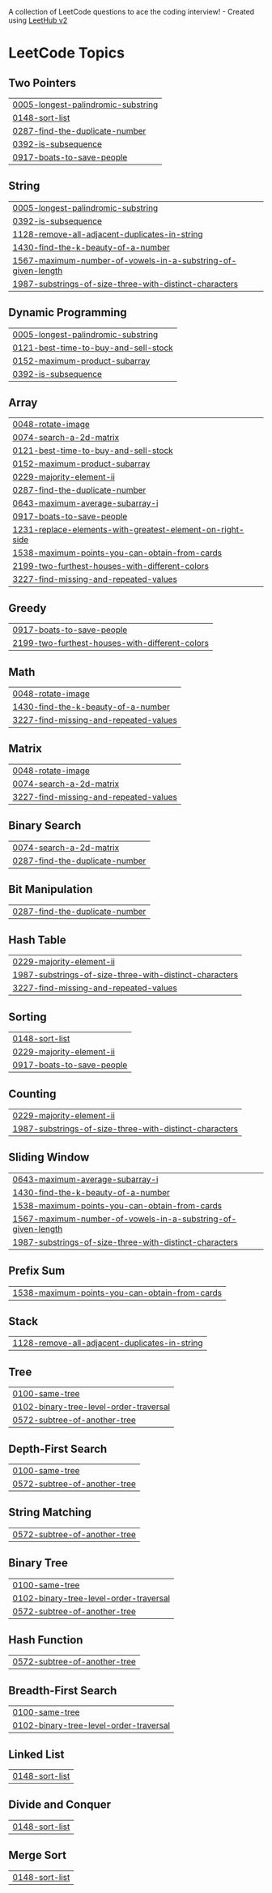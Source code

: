 A collection of LeetCode questions to ace the coding interview! - Created using [LeetHub v2](https://github.com/arunbhardwaj/LeetHub-2.0)
<!---LeetCode Topics Start-->
# LeetCode Topics
## Two Pointers
|  |
| ------- |
| [0005-longest-palindromic-substring](https://github.com/yoshiiita/leetcode/tree/master/0005-longest-palindromic-substring) |
| [0148-sort-list](https://github.com/yoshiiita/leetcode/tree/master/0148-sort-list) |
| [0287-find-the-duplicate-number](https://github.com/yoshiiita/leetcode/tree/master/0287-find-the-duplicate-number) |
| [0392-is-subsequence](https://github.com/yoshiiita/leetcode/tree/master/0392-is-subsequence) |
| [0917-boats-to-save-people](https://github.com/yoshiiita/leetcode/tree/master/0917-boats-to-save-people) |
## String
|  |
| ------- |
| [0005-longest-palindromic-substring](https://github.com/yoshiiita/leetcode/tree/master/0005-longest-palindromic-substring) |
| [0392-is-subsequence](https://github.com/yoshiiita/leetcode/tree/master/0392-is-subsequence) |
| [1128-remove-all-adjacent-duplicates-in-string](https://github.com/yoshiiita/leetcode/tree/master/1128-remove-all-adjacent-duplicates-in-string) |
| [1430-find-the-k-beauty-of-a-number](https://github.com/yoshiiita/leetcode/tree/master/1430-find-the-k-beauty-of-a-number) |
| [1567-maximum-number-of-vowels-in-a-substring-of-given-length](https://github.com/yoshiiita/leetcode/tree/master/1567-maximum-number-of-vowels-in-a-substring-of-given-length) |
| [1987-substrings-of-size-three-with-distinct-characters](https://github.com/yoshiiita/leetcode/tree/master/1987-substrings-of-size-three-with-distinct-characters) |
## Dynamic Programming
|  |
| ------- |
| [0005-longest-palindromic-substring](https://github.com/yoshiiita/leetcode/tree/master/0005-longest-palindromic-substring) |
| [0121-best-time-to-buy-and-sell-stock](https://github.com/yoshiiita/leetcode/tree/master/0121-best-time-to-buy-and-sell-stock) |
| [0152-maximum-product-subarray](https://github.com/yoshiiita/leetcode/tree/master/0152-maximum-product-subarray) |
| [0392-is-subsequence](https://github.com/yoshiiita/leetcode/tree/master/0392-is-subsequence) |
## Array
|  |
| ------- |
| [0048-rotate-image](https://github.com/yoshiiita/leetcode/tree/master/0048-rotate-image) |
| [0074-search-a-2d-matrix](https://github.com/yoshiiita/leetcode/tree/master/0074-search-a-2d-matrix) |
| [0121-best-time-to-buy-and-sell-stock](https://github.com/yoshiiita/leetcode/tree/master/0121-best-time-to-buy-and-sell-stock) |
| [0152-maximum-product-subarray](https://github.com/yoshiiita/leetcode/tree/master/0152-maximum-product-subarray) |
| [0229-majority-element-ii](https://github.com/yoshiiita/leetcode/tree/master/0229-majority-element-ii) |
| [0287-find-the-duplicate-number](https://github.com/yoshiiita/leetcode/tree/master/0287-find-the-duplicate-number) |
| [0643-maximum-average-subarray-i](https://github.com/yoshiiita/leetcode/tree/master/0643-maximum-average-subarray-i) |
| [0917-boats-to-save-people](https://github.com/yoshiiita/leetcode/tree/master/0917-boats-to-save-people) |
| [1231-replace-elements-with-greatest-element-on-right-side](https://github.com/yoshiiita/leetcode/tree/master/1231-replace-elements-with-greatest-element-on-right-side) |
| [1538-maximum-points-you-can-obtain-from-cards](https://github.com/yoshiiita/leetcode/tree/master/1538-maximum-points-you-can-obtain-from-cards) |
| [2199-two-furthest-houses-with-different-colors](https://github.com/yoshiiita/leetcode/tree/master/2199-two-furthest-houses-with-different-colors) |
| [3227-find-missing-and-repeated-values](https://github.com/yoshiiita/leetcode/tree/master/3227-find-missing-and-repeated-values) |
## Greedy
|  |
| ------- |
| [0917-boats-to-save-people](https://github.com/yoshiiita/leetcode/tree/master/0917-boats-to-save-people) |
| [2199-two-furthest-houses-with-different-colors](https://github.com/yoshiiita/leetcode/tree/master/2199-two-furthest-houses-with-different-colors) |
## Math
|  |
| ------- |
| [0048-rotate-image](https://github.com/yoshiiita/leetcode/tree/master/0048-rotate-image) |
| [1430-find-the-k-beauty-of-a-number](https://github.com/yoshiiita/leetcode/tree/master/1430-find-the-k-beauty-of-a-number) |
| [3227-find-missing-and-repeated-values](https://github.com/yoshiiita/leetcode/tree/master/3227-find-missing-and-repeated-values) |
## Matrix
|  |
| ------- |
| [0048-rotate-image](https://github.com/yoshiiita/leetcode/tree/master/0048-rotate-image) |
| [0074-search-a-2d-matrix](https://github.com/yoshiiita/leetcode/tree/master/0074-search-a-2d-matrix) |
| [3227-find-missing-and-repeated-values](https://github.com/yoshiiita/leetcode/tree/master/3227-find-missing-and-repeated-values) |
## Binary Search
|  |
| ------- |
| [0074-search-a-2d-matrix](https://github.com/yoshiiita/leetcode/tree/master/0074-search-a-2d-matrix) |
| [0287-find-the-duplicate-number](https://github.com/yoshiiita/leetcode/tree/master/0287-find-the-duplicate-number) |
## Bit Manipulation
|  |
| ------- |
| [0287-find-the-duplicate-number](https://github.com/yoshiiita/leetcode/tree/master/0287-find-the-duplicate-number) |
## Hash Table
|  |
| ------- |
| [0229-majority-element-ii](https://github.com/yoshiiita/leetcode/tree/master/0229-majority-element-ii) |
| [1987-substrings-of-size-three-with-distinct-characters](https://github.com/yoshiiita/leetcode/tree/master/1987-substrings-of-size-three-with-distinct-characters) |
| [3227-find-missing-and-repeated-values](https://github.com/yoshiiita/leetcode/tree/master/3227-find-missing-and-repeated-values) |
## Sorting
|  |
| ------- |
| [0148-sort-list](https://github.com/yoshiiita/leetcode/tree/master/0148-sort-list) |
| [0229-majority-element-ii](https://github.com/yoshiiita/leetcode/tree/master/0229-majority-element-ii) |
| [0917-boats-to-save-people](https://github.com/yoshiiita/leetcode/tree/master/0917-boats-to-save-people) |
## Counting
|  |
| ------- |
| [0229-majority-element-ii](https://github.com/yoshiiita/leetcode/tree/master/0229-majority-element-ii) |
| [1987-substrings-of-size-three-with-distinct-characters](https://github.com/yoshiiita/leetcode/tree/master/1987-substrings-of-size-three-with-distinct-characters) |
## Sliding Window
|  |
| ------- |
| [0643-maximum-average-subarray-i](https://github.com/yoshiiita/leetcode/tree/master/0643-maximum-average-subarray-i) |
| [1430-find-the-k-beauty-of-a-number](https://github.com/yoshiiita/leetcode/tree/master/1430-find-the-k-beauty-of-a-number) |
| [1538-maximum-points-you-can-obtain-from-cards](https://github.com/yoshiiita/leetcode/tree/master/1538-maximum-points-you-can-obtain-from-cards) |
| [1567-maximum-number-of-vowels-in-a-substring-of-given-length](https://github.com/yoshiiita/leetcode/tree/master/1567-maximum-number-of-vowels-in-a-substring-of-given-length) |
| [1987-substrings-of-size-three-with-distinct-characters](https://github.com/yoshiiita/leetcode/tree/master/1987-substrings-of-size-three-with-distinct-characters) |
## Prefix Sum
|  |
| ------- |
| [1538-maximum-points-you-can-obtain-from-cards](https://github.com/yoshiiita/leetcode/tree/master/1538-maximum-points-you-can-obtain-from-cards) |
## Stack
|  |
| ------- |
| [1128-remove-all-adjacent-duplicates-in-string](https://github.com/yoshiiita/leetcode/tree/master/1128-remove-all-adjacent-duplicates-in-string) |
## Tree
|  |
| ------- |
| [0100-same-tree](https://github.com/yoshiiita/leetcode/tree/master/0100-same-tree) |
| [0102-binary-tree-level-order-traversal](https://github.com/yoshiiita/leetcode/tree/master/0102-binary-tree-level-order-traversal) |
| [0572-subtree-of-another-tree](https://github.com/yoshiiita/leetcode/tree/master/0572-subtree-of-another-tree) |
## Depth-First Search
|  |
| ------- |
| [0100-same-tree](https://github.com/yoshiiita/leetcode/tree/master/0100-same-tree) |
| [0572-subtree-of-another-tree](https://github.com/yoshiiita/leetcode/tree/master/0572-subtree-of-another-tree) |
## String Matching
|  |
| ------- |
| [0572-subtree-of-another-tree](https://github.com/yoshiiita/leetcode/tree/master/0572-subtree-of-another-tree) |
## Binary Tree
|  |
| ------- |
| [0100-same-tree](https://github.com/yoshiiita/leetcode/tree/master/0100-same-tree) |
| [0102-binary-tree-level-order-traversal](https://github.com/yoshiiita/leetcode/tree/master/0102-binary-tree-level-order-traversal) |
| [0572-subtree-of-another-tree](https://github.com/yoshiiita/leetcode/tree/master/0572-subtree-of-another-tree) |
## Hash Function
|  |
| ------- |
| [0572-subtree-of-another-tree](https://github.com/yoshiiita/leetcode/tree/master/0572-subtree-of-another-tree) |
## Breadth-First Search
|  |
| ------- |
| [0100-same-tree](https://github.com/yoshiiita/leetcode/tree/master/0100-same-tree) |
| [0102-binary-tree-level-order-traversal](https://github.com/yoshiiita/leetcode/tree/master/0102-binary-tree-level-order-traversal) |
## Linked List
|  |
| ------- |
| [0148-sort-list](https://github.com/yoshiiita/leetcode/tree/master/0148-sort-list) |
## Divide and Conquer
|  |
| ------- |
| [0148-sort-list](https://github.com/yoshiiita/leetcode/tree/master/0148-sort-list) |
## Merge Sort
|  |
| ------- |
| [0148-sort-list](https://github.com/yoshiiita/leetcode/tree/master/0148-sort-list) |
<!---LeetCode Topics End-->